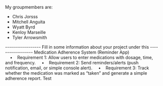 My groupmembers are:
- Chris Jorsss
- Mitchell Anguita
- Wyatt Byrd  
- Kenloy Marseille
- Tyler Arrowsmith

------------------ Fill in some information about your project under this ------------------
                            Medication Adherence System (Reminder App)
    •    Requirement 1: Allow users to enter medications with dosage, time, and frequency.
    •    Requirement 2: Send reminders/alerts (push notification, email, or simple console alert).
    •    Requirement 3: Track whether the medication was marked as “taken” and generate a simple adherence report.
Test